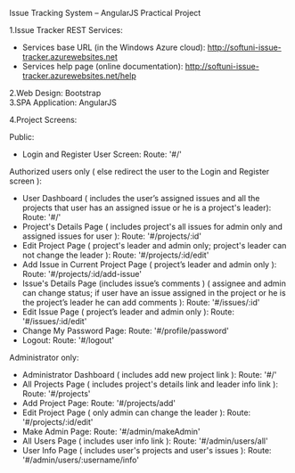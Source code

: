 Issue Tracking System – AngularJS Practical Project

1.Issue Tracker REST Services:
- Services base URL (in the Windows Azure cloud): http://softuni-issue-tracker.azurewebsites.net
- Services help page (online documentation): http://softuni-issue-tracker.azurewebsites.net/help 

2.Web Design: Bootstrap<br/>
3.SPA Application: AngularJS

4.Project Screens:

Public:
- Login and Register User Screen: Route: '#/'

Authorized users only ( else redirect the user to the Login and Register screen ):
- User Dashboard ( includes the user’s assigned issues and all the projects that user has an assigned issue or he is a project's leader): Route: '#/'
- Project's Details Page ( includes project's all issues for admin only and assigned issues for user ): Route: '#/projects/:id'
- Edit Project Page ( project's leader and admin only; project's leader can not change the leader ): Route: '#/projects/:id/edit'
- Add Issue in Current Project Page ( project’s leader and admin only ): Route: '#/projects/:id/add-issue'
- Issue's Details Page (includes issue’s comments ) 
	( assignee and admin can change status;
	if user have an issue assigned in the project or he is the project’s leader he can add comments ): Route: '#/issues/:id'
- Edit Issue Page ( project’s leader and admin only ): Route: '#/issues/:id/edit'
- Change My Password Page: Route: '#/profile/password'
- Logout: Route: '#/logout'

Administrator only:
- Administrator Dashboard ( includes add new project link ): Route: '#/'
- All Projects Page ( includes project's details link and leader info link ): Route: '#/projects'
- Add Project Page: Route: '#/projects/add'
- Edit Project Page ( only admin can  change the leader ): Route: '#/projects/:id/edit'
- Make Admin Page: Route: '#/admin/makeAdmin'
- All Users Page ( includes user info link ): Route: '#/admin/users/all'
- User Info Page ( includes user's projects and user's issues ): Route: '#/admin/users/:username/info'

